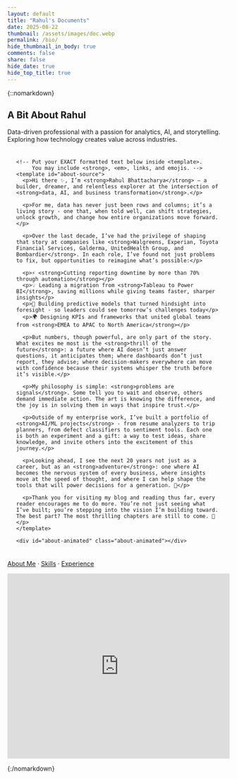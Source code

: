 ```yaml
---
layout: default
title: "Rahul's Documents"
date: 2025-08-22
thumbnail: /assets/images/doc.webp
permalink: /bio/
hide_thumbnail_in_body: true
comments: false
share: false
hide_date: true
hide_top_title: true
---
```


{::nomarkdown}
<!-- ===== HERO ===== -->
<section class="impactful-hero">
  <div class="impactful-hero__inner">
    <h1>A Bit About Rahul</h1>
    <p>Data-driven professional with a passion for analytics, AI, and storytelling. Exploring how technology creates value across industries.</p>
  </div>
</section>

<!-- About | Bold-Preserving Animation -->
<section class="about-rich">
  <div class="about-wrap">
    
    <!-- Put your EXACT formatted text below inside <template>. 
         You may include <strong>, <em>, links, and emojis. -->
    <template id="about-source">
      <p>Hi there ✨, I’m <strong>Rahul Bhattacharya</strong> — a builder, dreamer, and relentless explorer at the intersection of <strong>data, AI, and business transformation</strong>.</p>
      
      <p>For me, data has never just been rows and columns; it’s a living story - one that, when told well, can shift strategies, unlock growth, and change how entire organizations move forward.</p>

      <p>Over the last decade, I’ve had the privilege of shaping that story at companies like <strong>Walgreens, Experian, Toyota Financial Services, Galderma, UnitedHealth Group, and Bombardier</strong>. In each role, I’ve found not just problems to fix, but opportunities to reimagine what’s possible:</p>

      <p>⚡ <strong>Cutting reporting downtime by more than 70% through automation</strong></p>
      <p>💡 Leading a migration from <strong>Tableau to Power BI</strong>, saving millions while giving teams faster, sharper insights</p>
      <p>🔮 Building predictive models that turned hindsight into foresight - so leaders could see tomorrow’s challenges today</p>
      <p>🌍 Designing KPIs and frameworks that united global teams from <strong>EMEA to APAC to North America</strong></p>

      <p>But numbers, though powerful, are only part of the story. What excites me most is the <strong>thrill of the future</strong>: a future where AI doesn’t just answer questions, it anticipates them; where dashboards don’t just report, they advise; where decision-makers everywhere can move with confidence because their systems whisper the truth before it’s visible.</p>

      <p>My philosophy is simple: <strong>problems are signals</strong>. Some tell you to wait and observe, others demand immediate action. The art is knowing the difference, and the joy is in solving them in ways that inspire trust.</p>

      <p>Outside of my enterprise work, I’ve built a portfolio of <strong>AI/ML projects</strong> - from resume analyzers to trip planners, from defect classifiers to sentiment tools. Each one is both an experiment and a gift: a way to test ideas, share knowledge, and invite others into the excitement of this journey.</p>

      <p>Looking ahead, I see the next 20 years not just as a career, but as an <strong>adventure</strong>: one where AI becomes the nervous system of every business, where insights move at the speed of thought, and where I can help shape the tools that will power decisions for a generation. 🚀</p>

      <p>Thank you for visiting my blog and reading thus far, every reader encourages me to do more. You’re not just seeing what I’ve built; you’re stepping into the vision I’m building toward. The best part? The most thrilling chapters are still to come. 🌌</p>
    </template>

    <div id="about-animated" class="about-animated"></div>
  </div>
</section>

<style>
.about-wrap{max-width:880px;margin:0 auto;padding:.5rem 1.25rem;font-family:Inter,system-ui,-apple-system,Segoe UI,Roboto,Arial,sans-serif}
.headline{font-size:clamp(2rem,5vw,3rem);font-weight:800;margin:0 0 1.25rem;background:linear-gradient(90deg,#6aa7ff,#b388ff);-webkit-background-clip:text;-webkit-text-fill-color:transparent}
.about-animated p{font-size:1.08rem;line-height:1.8;margin:0 0 1.05rem 0;opacity:0;transform:translateY(16px)}
.about-animated p.reveal{animation:rise .85s cubic-bezier(.21,.98,.6,.99) forwards}
@keyframes rise{to{opacity:1;transform:translateY(0)}}
</style>

<script>
document.addEventListener('DOMContentLoaded', () => {
  const tpl = document.getElementById('about-source');
  const target = document.getElementById('about-animated');

  // Clone all template nodes so original HTML (including <strong>, links, emojis) is preserved
  const frag = tpl.content.cloneNode(true);
  const nodes = Array.from(frag.querySelectorAll('p'));

  // Append and animate, preserving innerHTML (keeps bold)
  nodes.forEach((p, i) => {
    const clone = p.cloneNode(true);
    target.appendChild(clone);
    setTimeout(() => clone.classList.add('reveal'), i * 450);
  });
});
</script>

<!-- Desktop: keep your existing bio layout here -->
<div id="bio-desktop">
  <!-- Your current desktop HTML stays here unchanged -->
  <!-- e.g., the blue hero bar, paragraphs, bullets, etc. -->
</div>

<!-- Mobile Tabs (shown only on small screens) -->
<section id="bio-mobile" class="m-tabs" hidden>
  <nav class="m-tablist" role="tablist" aria-label="Profile sections">
    <button class="m-tab is-active" role="tab" aria-selected="true" aria-controls="panel-about" id="tab-about" data-tab="about">About Me</button>
    <button class="m-tab" role="tab" aria-selected="false" aria-controls="panel-skills" id="tab-skills" data-tab="skills">Skills</button>
    <button class="m-tab" role="tab" aria-selected="false" aria-controls="panel-exp" id="tab-exp" data-tab="experience">Experience</button>
  </nav>

  <div class="m-panels">
    <article id="panel-about" class="m-panel" role="tabpanel" aria-labelledby="tab-about"></article>
    <article id="panel-skills" class="m-panel" role="tabpanel" aria-labelledby="tab-skills" hidden></article>
    <article id="panel-exp" class="m-panel" role="tabpanel" aria-labelledby="tab-exp" hidden></article>
  </div>
</section>

<style>
/* --- Layout visibility --- */
#bio-desktop { display:block; }
#bio-mobile { display:none; }
@media (max-width: 768px){
  #bio-desktop { display:none; }
  #bio-mobile { display:block; }
}

/* --- Mobile tabs styling --- */
.m-tabs { padding: 0 1rem 2rem; }
.m-tablist {
  position: sticky; top: 0; z-index: 5;
  display: grid; grid-template-columns: repeat(3, 1fr); gap: .5rem;
  padding: .75rem 0; background: transparent;
}
.m-tab {
  appearance: none; border: 1px solid rgba(0,0,0,.12);
  background: rgba(0,0,0,.03);
  padding: .6rem .8rem; border-radius: 10px;
  font: 600 0.95rem/1.1 Inter, system-ui, -apple-system, Segoe UI, Roboto, Arial, sans-serif;
}
.m-tab.is-active {
  border-color: rgba(0,0,0,.18);
  background: linear-gradient(90deg, #6aa7ff22, #b388ff22);
}

.m-panels { margin-top: .5rem; }
.m-panel { padding: .5rem 0 0; }
.m-panel p { margin: 0 0 1rem 0; line-height: 1.7; }
.m-panel ul { padding-left: 1.25rem; }

/* Light/dark friendly borders */
@media (prefers-color-scheme: dark){
  .m-tab { border-color: rgba(255,255,255,.16); background: rgba(255,255,255,.04); }
  .m-tab.is-active { border-color: rgba(255,255,255,.26); }
}
</style>

<script>
(function(){
  // URLs to load
  const routes = {
    about: "/",                             // your About lives on this page or root
    skills: "https://rahulbhattacharya1.github.io/skills/",
    experience: "https://rahulbhattacharya1.github.io/experience/"
  };

  // Content selectors to extract from those pages
  const candidateSelectors = [
    "main .post-content",
    "article.post .post-content",
    "main article",
    "main",
    ".page-content",
    "#main"
  ];

  // Cache loaded HTML fragments
  const cache = new Map();

  // Elements
  const mobile = document.getElementById("bio-mobile");
  const aboutPanel = document.getElementById("panel-about");
  const skillsPanel = document.getElementById("panel-skills");
  const expPanel = document.getElementById("panel-exp");
  const tabs = Array.from(document.querySelectorAll(".m-tab"));
  const panels = {
    about: aboutPanel,
    skills: skillsPanel,
    experience: expPanel
  };

  // Show mobile section on small screens (CSS handles, but unhide attribute for a11y)
  const mq = window.matchMedia("(max-width: 768px)");
  function toggleHidden(){
    mobile.hidden = !mq.matches;
  }
  toggleHidden();
  mq.addEventListener("change", toggleHidden);

  // Load extractor
  async function loadSection(key){
    if (cache.has(key)) return cache.get(key);

    // If "about" is this page, clone visible desktop content (first render only)
    if (key === "about" && location.pathname.includes("/bio")) {
      const clone = document.getElementById("bio-desktop")?.cloneNode(true) || document.body.cloneNode(false);
      // Try to grab the main rich area from your desktop bio
      const mainCopy = clone.querySelector(".post-content, main, article, .content") || clone;
      cache.set("about", mainCopy.innerHTML);
      return mainCopy.innerHTML;
    }

    const res = await fetch(routes[key], { credentials: "same-origin" });
    const html = await res.text();
    const doc = new DOMParser().parseFromString(html, "text/html");

    let found = "";
    for (const sel of candidateSelectors){
      const el = doc.querySelector(sel);
      if (el && el.innerHTML.trim()) { found = el.innerHTML; break; }
    }
    // Fallback to body if no selector matched
    if (!found) found = (doc.body && doc.body.innerHTML) ? doc.body.innerHTML : "<p>Content not found.</p>";

    cache.set(key, found);
    return found;
  }

  // Activate a tab
  async function activate(key, push=true){
    // tabs ARIA
    tabs.forEach(btn => {
      const active = btn.dataset.tab === key;
      btn.classList.toggle("is-active", active);
      btn.setAttribute("aria-selected", String(active));
      // manage panels visibility
      const panel = panels[btn.dataset.tab];
      if (panel){
        panel.hidden = !active;
      }
    });

    // Load and inject if empty
    const panel = panels[key];
    if (panel && !panel.dataset.loaded){
      panel.innerHTML = "<p>Loading…</p>";
      const html = await loadSection(key);
      panel.innerHTML = html;
      panel.dataset.loaded = "true";
    }

    // sync URL hash
    if (push){
      const url = new URL(location.href);
      url.hash = "tab=" + key;
      history.replaceState(null, "", url);
    }
  }

  // Tab clicks + keyboard
  tabs.forEach(btn => {
    btn.addEventListener("click", () => activate(btn.dataset.tab));
    btn.addEventListener("keydown", e => {
      if (e.key !== "ArrowRight" && e.key !== "ArrowLeft") return;
      e.preventDefault();
      const i = tabs.indexOf(btn);
      const next = e.key === "ArrowRight" ? (i+1) % tabs.length : (i-1+tabs.length) % tabs.length;
      tabs[next].focus();
      activate(tabs[next].dataset.tab);
    });
  });

  // Initial tab from hash/query
  function getInitialTab(){
    const h = (location.hash || "").replace(/^#/, "");
    const params = new URLSearchParams(h.includes("=") ? h : "");
    const fromHash = params.get("tab");
    const fromQuery = new URLSearchParams(location.search).get("tab");
    return (fromHash || fromQuery || "about").toLowerCase();
  }

  // Boot
  activate(getInitialTab(), false);
})();
</script>

<noscript>
  <!-- Fallback for no-JS: show a simple list of links -->
  <p><a href="/">About Me</a> · <a href="/skills/">Skills</a> · <a href="/experience/">Experience</a></p>
</noscript>


  <div class="emf-frame">
    <iframe
      src="https://www.emailmeform.com/builder/form/51b1w1dDfW07xN1a6"
      title="Contact Form"
      loading="lazy"
      frameborder="0"
      scrolling="no"
      width="100%"
      height="420">
    </iframe>
  </div>

{:/nomarkdown}
